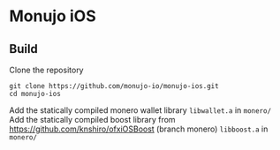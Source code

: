 # Monujo iOS

## Build

Clone the repository
```
git clone https://github.com/monujo-io/monujo-ios.git
cd monujo-ios
```

Add the statically compiled monero wallet library `libwallet.a` in `monero/`
Add the statically compiled boost library from https://github.com/knshiro/ofxiOSBoost (branch monero) `libboost.a` in `monero/`

